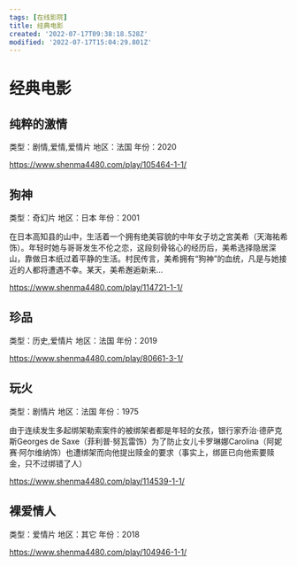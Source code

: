 ```yaml
---
tags: [在线影院]
title: 经典电影
created: '2022-07-17T09:38:18.528Z'
modified: '2022-07-17T15:04:29.801Z'
---
```


# 经典电影 

## 纯粹的激情

类型：剧情,爱情,爱情片  地区：法国  年份：2020

https://www.shenma4480.com/play/105464-1-1/

## 狗神

类型：奇幻片  地区：日本  年份：2001

在日本高知县的山中，生活着一个拥有绝美容貌的中年女子坊之宮美希（天海祐希 饰）。年轻时她与哥哥发生不伦之恋，这段刻骨铭心的经历后，美希选择隐居深山，靠做日本纸过着平静的生活。村民传言，美希拥有“狗神”的血统，凡是与她接近的人都将遭遇不幸。某天，美希邂逅新来...

https://www.shenma4480.com/play/114721-1-1/

## 珍品

类型：历史,爱情片  地区：法国  年份：2019

https://www.shenma4480.com/play/80661-3-1/

## 玩火

类型：剧情片  地区：法国  年份：1975

由于连续发生多起绑架勒索案件的被绑架者都是年轻的女孩，银行家乔治·德萨克斯Georges de Saxe（菲利普·努瓦雷饰）为了防止女儿卡罗琳娜Carolina（阿妮赛·阿尔维纳饰）也遭绑架而向他提出赎金的要求（事实上，绑匪已向他索要赎金，只不过绑错了人）

https://www.shenma4480.com/play/114539-1-1/

## 裸爱情人

类型：爱情片  地区：其它  年份：2018

https://www.shenma4480.com/play/104946-1-1/
